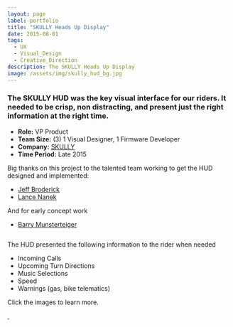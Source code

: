```yaml
---
layout: page
label: portfolio
title: "SKULLY Heads Up Display"
date: 2015-08-01
tags:
  - UX
  - Visual_Design
  - Creative_Direction
description: The SKULLY Heads Up Display
image: /assets/img/skully_hud_bg.jpg
---
```


### The SKULLY HUD was the key visual interface for our riders. It needed to be crisp, non distracting, and present just the right information at the right time. 

+ **Role:** VP Product
+ **Team Size:** (3) 1 Visual Designer, 1 Firmware Developer
+ **Company:** [SKULLY](https://en.wikipedia.org/wiki/Skully_(helmet))
+ **Time Period:** Late 2015

Big thanks on this project to the talented team working to get the HUD designed and implemented:
* [Jeff Broderick](http://brdrck.me/) 
* [Lance Nanek](https://www.linkedin.com/in/lancenanek/)

And for early concept work
* [Barry Munsterteiger](https://www.linkedin.com/in/barrymunsterteiger/)

<a href="/assets/img/sk_hud_img1.jpg" data-fancybox="gallery" data-caption="'Redlines' for our development team to work from.">
  <img src="/assets/img/sk_hud_img1.jpg" alt="" />
</a>

The HUD presented the following information to the rider when needed
* Incoming Calls
* Upcoming Turn Directions
* Music Selections
* Speed
* Warnings (gas, bike telematics)

Click the images to learn more. 

<a href="/assets/img/sk_hud_img2.jpg" data-fancybox="gallery" data-caption="A sample of the wiki based documentation system I developed to help our distributed development team keep on top of all design updates and changes.">
  <img src="/assets/img/sk_hud_img2.jpg" alt="" />
</a>

<a href="/assets/img/sk_hud_img3.jpg" data-fancybox="gallery" data-caption="The wiki documentation system featured animated movies to help explain the subtle aspects of the desired transitions. If you don't architect for these kinds of things early, the UI can be very hard to retrofit with animations.">
  <img src="/assets/img/sk_hud_img3.jpg" alt="" />
</a>
